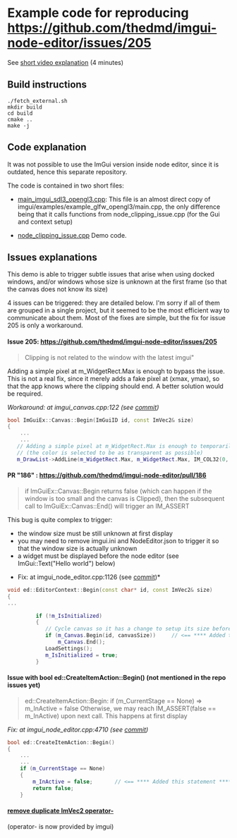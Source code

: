 # Example code for reproducing https://github.com/thedmd/imgui-node-editor/issues/205

See [short video explanation](https://traineq.org/poub/node_clipping_issue.mp4) (4 minutes)

## Build instructions

```
./fetch_external.sh
mkdir build
cd build
cmake ..
make -j
```


## Code explanation

It was not possible to use the ImGui version inside node editor, since it is outdated, hence this separate repository.

The code is contained in two short files: 
* [main_imgui_sdl3_opengl3.cpp](main_imgui_sdl3_opengl3.cpp): This file is an almost direct copy of  imgui/examples/example_glfw_opengl3/main.cpp, the only difference being that it calls functions from node_clipping_issue.cpp (for the Gui and context setup)

* [node_clipping_issue.cpp](node_clipping_issue.cpp)
Demo code. 

## Issues explanations

This demo is able to trigger subtle issues that arise when using docked windows,
and/or windows whose size is unknown at the first frame (so that the canvas does not know its size)

4 issues can be triggered: they are detailed below. I'm sorry if all of them are grouped in a single project, but it seemed to be the most efficient way to communicate about them. Most of the fixes are simple, but the fix for issue 205 is only a workaround.

#### Issue 205: https://github.com/thedmd/imgui-node-editor/issues/205
> Clipping is not related to the window with the latest imgui"

Adding a simple pixel at m_WidgetRect.Max is enough to bypass the issue.
This is not a real fix, since it merely adds a fake pixel at (xmax, ymax), so that the app knows where the clipping should end. A better solution would be required.

*Workaround: at imgui_canvas.cpp:122 (see [commit](https://github.com/pthom/imgui-node-editor/commit/2265a4bad141a07478292186eb282c85a4bb6991))*

```cpp
bool ImGuiEx::Canvas::Begin(ImGuiID id, const ImVec2& size)
{
    ...
    ...
   // Adding a simple pixel at m_WidgetRect.Max is enough to temporarily solve the issue
   // (the color is selected to be as transparent as possible)
   m_DrawList->AddLine(m_WidgetRect.Max, m_WidgetRect.Max, IM_COL32(0, 0, 0, 1)); // <= **** Added this workaround ****
```

#### PR "186" : https://github.com/thedmd/imgui-node-editor/pull/186
>if ImGuiEx::Canvas::Begin returns false (which can happen if the window is too small and the canvas is Clipped), then the subsequent call to ImGuiEx::Canvas::End() will trigger an IM_ASSERT

This bug is quite complex to trigger:

- the window size must be still unknown at first display
- you may need to remove imgui.ini and NodeEditor.json to trigger it so that the window size is actually unknown
- a widget must be displayed before the node editor (see ImGui::Text("Hello world") below)

* Fix: at imgui_node_editor.cpp:1126 (see [commit](https://github.com/pthom/imgui-node-editor/commit/2ba8ca4f3a36ee086950d98b34422c81e550722c))*
```cpp
void ed::EditorContext::Begin(const char* id, const ImVec2& size)
{
...

         if (!m_IsInitialized)
         {
            // Cycle canvas so it has a change to setup its size before settings are loaded
            if (m_Canvas.Begin(id, canvasSize))     // <== **** Added this if ****
                m_Canvas.End();
            LoadSettings();
            m_IsInitialized = true;
         }
```

#### Issue with bool ed::CreateItemAction::Begin()  (not mentioned in the repo issues yet)
> ed::CreateItemAction::Begin: if (m_CurrentStage == None) => m_InActive = false
Otherwise, we may reach IM_ASSERT(false == m_InActive) upon next call. This happens at first display

*Fix: at imgui_node_editor.cpp:4710 (see [commit](https://github.com/pthom/imgui-node-editor/commit/2ba8ca4f3a36ee086950d98b34422c81e550722c))*

```cpp
bool ed::CreateItemAction::Begin()
{
    ...
    ...
    if (m_CurrentStage == None)
    {
        m_InActive = false;       // <== **** Added this statement ****
        return false;
    }
```


#### [remove duplicate ImVec2 operator-](https://github.com/pthom/imgui-node-editor/commit/0da24eb1bbc4355113509ab519d37b1f856660c0)
(operator- is now provided by imgui)
